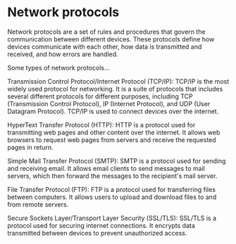 # Network protocols

Network protocols are a set of rules and procedures that govern the communication between different devices. These protocols define how devices communicate with each other, how data is transmitted and received, and how errors are handled.

Some types of network protocols…

Transmission Control Protocol/Internet Protocol (TCP/IP): TCP/IP is the most widely used protocol for networking. It is a suite of protocols that includes several different protocols for different purposes, including TCP (Transmission Control Protocol), IP (Internet Protocol), and UDP (User Datagram Protocol). TCP/IP is used to connect devices over the internet.

HyperText Transfer Protocol (HTTP): HTTP is a protocol used for transmitting web pages and other content over the internet. It allows web browsers to request web pages from servers and receive the requested pages in return.

Simple Mail Transfer Protocol (SMTP): SMTP is a protocol used for sending and receiving email. It allows email clients to send messages to mail servers, which then forward the messages to the recipient's mail server.

File Transfer Protocol (FTP): FTP is a protocol used for transferring files between computers. It allows users to upload and download files to and from remote servers.

Secure Sockets Layer/Transport Layer Security (SSL/TLS): SSL/TLS is a protocol used for securing internet connections. It encrypts data transmitted between devices to prevent unauthorized access.
